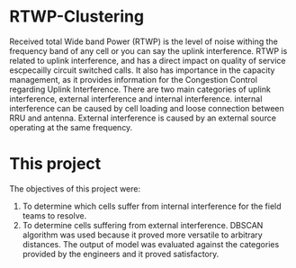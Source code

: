 # RTWP-Clustering
Received total Wide band Power (RTWP) is the level of noise withing the frequency band of any cell or you can say the uplink interference. RTWP is related to uplink interference, and has a direct impact on quality of service escpecailly circuit switched calls. It also has importance in the capacity management, as it provides information for the Congestion Control regarding Uplink Interference. There are two main categories of uplink interference, external interference and internal interference. internal interference can be caused by cell loading and loose connection between RRU and antenna. External interference is caused by an external source operating at the same frequency.

# This project
The objectives of this project were: 
1. To determine which cells suffer from internal interference for the field teams to resolve.
2. To determine cells suffering from external interference.
DBSCAN algorithm was used because it proved more versatile to arbitrary distances.
The output of model was evaluated against the categories provided by the engineers and it proved satisfactory.
